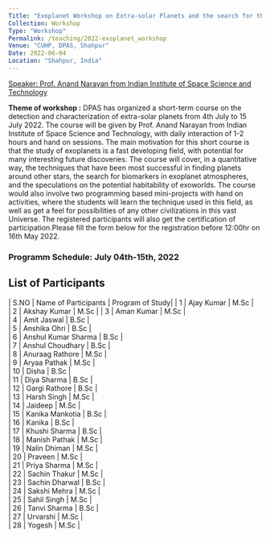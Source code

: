 ```yaml
---
Title: "Exoplanet Workshop on Extra-solar Planets and the search for the Habitable Worlds"
Collection: Workshop
Type: "Workshop"
Permalink: /teaching/2022-exoplanet_workshop
Venue: "CUHP, DPAS, Shahpur"
Date: 2022-06-04
Location: "Shahpur, India"
---
```


[Speaker: Prof. Anand Narayan from Indian Institute of Space Science and Technology](https://www.iist.ac.in/ess/anand)

**Theme of workshop :** DPAS has organized a short-term course on the detection and characterization of extra-solar planets from 4th July to 15 July 2022. The course will be given by Prof. Anand Narayan from Indian Institute of Space Science and Technology, with daily interaction of 1-2 hours and hand on sessions.   The main motivation for this short course is that the study of exoplanets is a fast developing field, with potential for many interesting future discoveries. The course will cover, in a quantitative way, the techniques that have been most successful in finding planets around other stars, the search for biomarkers in exoplanet atmospheres, and the speculations on the potential habitability of exoworlds. The course would also involve two programming based mini-projects with hand on activities, where the students will learn the technique used in this field, as well as get a  feel for possibilities of any other civilizations  in this vast Universe. The registered participants will also get the certification of participation.Please fill the form below for the registration before 12:00hr on 16th May 2022.

### Programm Schedule:  July 04th-15th, 2022

## List of Participants

| S.NO  | Name of Participants  | Program of Study|
| 1     | Ajay Kumar            |     M.Sc        |  
| 2     | Akshay Kumar          |     M.Sc        |
| 3     | Aman Kumar            |     M.Sc        |  
| 4     | Amit Jaswal           |     B.Sc        |  
| 5     | Anshika Ohri          |     B.Sc        |  
| 6     | Anshul Kumar Sharma   |     B.Sc        |  
| 7     | Anshul Choudhary      |     B.Sc        |  
| 8     | Anuraag Rathore       |     M.Sc        |  
| 9     | Aryaa Pathak          |     M.Sc        |  
| 10    | Disha                 |     B.Sc        |  
| 11    | Diya Sharma           |     B.Sc        |  
| 12    | Gargi Rathore         |     B.Sc        |  
| 13    | Harsh Singh           |     M.Sc        |   
| 14    | Jaideep               |     M.Sc        |   
| 15    | Kanika Mankotia       |     B.Sc        |   
| 16    | Kanika                |     B.Sc        |   
| 17    | Khushi Sharma         |     B.Sc        |   
| 18    | Manish Pathak         |     M.Sc        |   
| 19    | Nalin Dhiman          |     M.Sc        |   
| 20    | Praveen               |     M.Sc        |   
| 21    | Priya Sharma          |     M.Sc        |   
| 22    | Sachin Thakur         |     M.Sc        |   
| 23    | Sachin Dharwal        |     B.Sc        |   
| 24    | Sakshi Mehra          |     M.Sc        |   
| 25    | Sahil Singh           |     M.Sc        |   
| 26    | Tanvi Sharma          |     B.Sc        |   
| 27    | Urvarshi              |     M.Sc        |   
| 28    | Yogesh                |     M.Sc        |   
